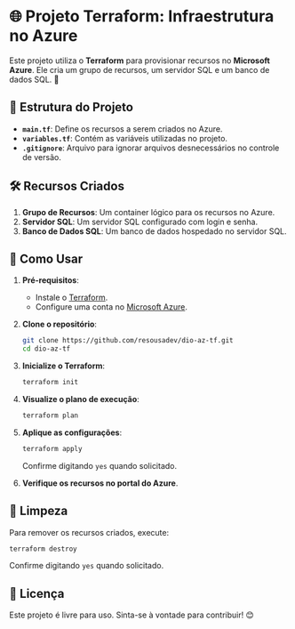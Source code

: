 # 🌐 Projeto Terraform: Infraestrutura no Azure

Este projeto utiliza o **Terraform** para provisionar recursos no **Microsoft Azure**. Ele cria um grupo de recursos, um servidor SQL e um banco de dados SQL. 🚀

## 📂 Estrutura do Projeto

- **`main.tf`**: Define os recursos a serem criados no Azure.
- **`variables.tf`**: Contém as variáveis utilizadas no projeto.
- **`.gitignore`**: Arquivo para ignorar arquivos desnecessários no controle de versão.

## 🛠️ Recursos Criados

1. **Grupo de Recursos**: Um container lógico para os recursos no Azure.
2. **Servidor SQL**: Um servidor SQL configurado com login e senha.
3. **Banco de Dados SQL**: Um banco de dados hospedado no servidor SQL.

## 🚀 Como Usar

1. **Pré-requisitos**:
   - Instale o [Terraform](https://www.terraform.io/downloads.html).
   - Configure uma conta no [Microsoft Azure](https://azure.microsoft.com/).

2. **Clone o repositório**:
   ```bash
   git clone https://github.com/resousadev/dio-az-tf.git
   cd dio-az-tf

3. **Inicialize o Terraform**:
   ```bash
   terraform init
   ```

4. **Visualize o plano de execução**:
   ```bash
   terraform plan
   ```

5. **Aplique as configurações**:
   ```bash
   terraform apply
   ```
   Confirme digitando `yes` quando solicitado.

6. **Verifique os recursos no portal do Azure**.

## 🧹 Limpeza

Para remover os recursos criados, execute:
```bash
terraform destroy
```
Confirme digitando `yes` quando solicitado.

## 📜 Licença

Este projeto é livre para uso. Sinta-se à vontade para contribuir! 😊